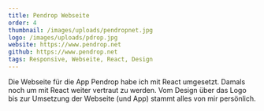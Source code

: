 ```yaml
---
title: Pendrop Webseite
order: 4
thumbnail: /images/uploads/pendropnet.jpg
logo: /images/uploads/pdrop.jpg
website: https://www.pendrop.net
github: https://www.pendrop.net
tags: Responsive, Webseite, React, Design
---
```

Die Webseite für die App Pendrop habe ich mit React umgesetzt. Damals noch um mit React weiter vertraut zu werden. Vom Design über das Logo bis zur Umsetzung der Webseite (und App) stammt alles von mir persönlich.